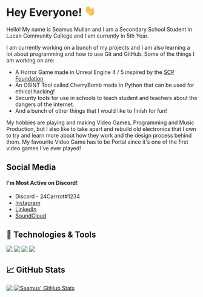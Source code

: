 <!-- More info, tips and tricks for making GitHub Profile README can be found in my article at https://towardsdatascience.com/build-a-stunning-readme-for-your-github-profile-9b80434fe5d7 -->

<!-- [![Header](https://raw.githubusercontent.com/SeamusMullan/SeamusMullan/master/readme_header.png "Header")](https://) -->

# Hey Everyone! <img src="https://raw.githubusercontent.com/SeamusMullan/SeamusMullan/master/wave.gif" width="30px">

Hello! My name is Seamus Mullan and I am a Secondary School Student in Lucan Community College and I am currently in 5th Year.

I am currently working on a bunch of my projects and I am also learning a lot about programming and how to use Git and GitHub.
Some of the things I am working on are:

- A Horror Game made in Unreal Engine 4 / 5 inspired by the [SCP Foundation](https://scp-wiki.wikidot.com)
- An OSINT Tool called CherryBomb made in Python that can be used for ethical hacking!
- Security tools for use in schools to teach student and teachers about the dangers of the internet.
- And a bunch of other things that I would like to finish for fun!

My hobbies are playing and making Video Games, Programming and Music Production, but I also like to take apart and rebuild old electronics that I own to try and learn more about how they work and the design process behind them. My favourite Video Game has to be Portal since it's one of the first video games I've ever played!

## Social Media
#### I'm Most Active on Discord!
- Discord - 24Carrrot#1234
- [Instagram](https://www.instagram.com/seamo.m/)
- [LinkedIn](https://www.linkedin.com/in/seamusmullan/)
- [SoundCloud](https://soundcloud.com/24Carrrot)
## 🔧 Technologies & Tools
![](https://img.shields.io/badge/Main_Language-Python-informational?style=for-the-badge&color=2bbc8a)
![](https://img.shields.io/badge/DAW-Ableton-ffffff?style=for-the-badge)
![](https://img.shields.io/badge/Game_Engine-Unity-informational?style=for-the-badge)
![](https://img.shields.io/badge/Game_Engine-Unreal_Engine-informational?style=for-the-badge)
## &#x1f4c8; GitHub Stats

<a href="https://github.com/SeamusMullan/SeamusMullan">
  <img align="center" src="https://github-readme-stats.vercel.app/api/top-langs/?username=SeamusMullan&hide=java,html,tex&title_color=ffffff&text_color=c9cacc&icon_color=2bbc8a&bg_color=1d1f21&langs_count=3" />
</a>
<a href="https://github.com/SeamusMullan/SeamusMullan">
  <img align="center" src="https://github-readme-stats.vercel.app/api?username=SeamusMullan&show_icons=true&line_height=27&count_private=true&title_color=ffffff&text_color=c9cacc&icon_color=2bbc8a&bg_color=1d1f21" alt="Seamus' GitHub Stats" />
</a>
